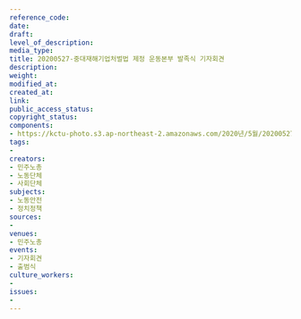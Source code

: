 ```yaml
---
reference_code: 
date: 
draft: 
level_of_description: 
media_type: 
title: 20200527-중대재해기업처벌법 제정 운동본부 발족식 기자회견
description: 
weight: 
modified_at: 
created_at: 
link: 
public_access_status: 
copyright_status: 
components:
- https://kctu-photo.s3.ap-northeast-2.amazonaws.com/2020년/5월/20200527-중대재해기업처벌법+제정+운동본부+발족식+기자회견/_DSC5783.jpg
tags:
- 
creators:
- 민주노총
- 노동단체
- 사회단체
subjects:
- 노동안전
- 정치정책
sources:
- 
venues:
- 민주노총
events:
- 기자회견
- 출범식
culture_workers:
- 
issues:
- 
---
```

